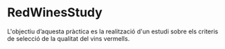 # RedWinesStudy
L'objectiu d’aquesta pràctica es la realització d'un estudi sobre els criteris de selecció de la qualitat del vins vermells.
